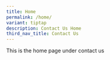 ```yaml
---
title: Home
permalink: /home/
variant: tiptap
description: Contact Us Home
third_nav_title: Contact Us
---
```

<p>This is the home page under contact us</p>